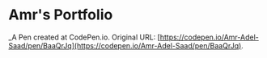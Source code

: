 # Amr's Portfolio
 _A Pen created at CodePen.io. Original URL: [https://codepen.io/Amr-Adel-Saad/pen/BaaQrJq](https://codepen.io/Amr-Adel-Saad/pen/BaaQrJq).

 